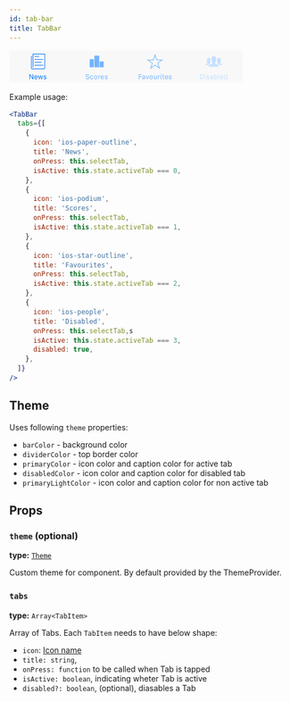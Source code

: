 ```yaml
---
id: tab-bar
title: TabBar
---
```


![TabBar component](assets/tab-bar.png)
 
Example usage:
```jsx
<TabBar
  tabs={[
    {
      icon: 'ios-paper-outline',
      title: 'News',
      onPress: this.selectTab,
      isActive: this.state.activeTab === 0,
    },
    {
      icon: 'ios-podium',
      title: 'Scores',
      onPress: this.selectTab,
      isActive: this.state.activeTab === 1,
    },
    {
      icon: 'ios-star-outline',
      title: 'Favourites',
      onPress: this.selectTab,
      isActive: this.state.activeTab === 2,
    },
    {
      icon: 'ios-people',
      title: 'Disabled',
      onPress: this.selectTab,s
      isActive: this.state.activeTab === 3,
      disabled: true,
    },
  ]}
/>
```

## Theme
Uses following `theme` properties:
- `barColor` - background color
- `dividerColor` - top border color
- `primaryColor` - icon color and caption color for active tab
- `disabledColor` - icon color and caption color for disabled tab
- `primaryLightColor` - icon color and caption color for non active tab
 
## Props

### `theme` (optional)
**type:** [`Theme`](theme.html)
 
Custom theme for component. By default provided by the ThemeProvider.

### `tabs` 
**type:** `Array<TabItem>`  

Array of Tabs. Each `TabItem` needs to have below shape:
* `icon`: [Icon name](icon.html#name)
* `title: string`,
* `onPress: function` to be called when Tab is tapped
* `isActive: boolean`, indicating wheter Tab is active
* `disabled?: boolean`, (optional), diasables a Tab
